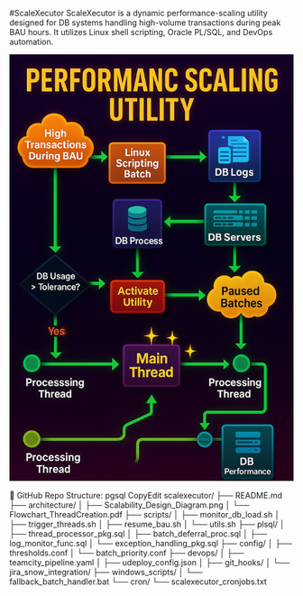 #ScaleXecutor
ScaleXecutor is a dynamic performance-scaling utility designed for DB systems handling high-volume transactions during peak BAU hours. It utilizes Linux shell scripting, Oracle PL/SQL, and DevOps automation.


![image alt](https://github.com/Kumar-sudi/-ScaleXecutor/blob/main/ChatGPT%20Image%20Apr%2020,%202025,%2009_10_27%20PM.png?raw=true)

📁 GitHub Repo Structure:
pgsql
CopyEdit
scalexecutor/
├── README.md
├── architecture/
│   ├── Scalability_Design_Diagram.png
│   └── Flowchart_ThreadCreation.pdf
├── scripts/
│   ├── monitor_db_load.sh
│   ├── trigger_threads.sh
│   ├── resume_bau.sh
│   └── utils.sh
├── plsql/
│   ├── thread_processor_pkg.sql
│   ├── batch_deferral_proc.sql
│   ├── log_monitor_func.sql
│   └── exception_handling_pkg.sql
├── config/
│   ├── thresholds.conf
│   └── batch_priority.conf
├── devops/
│   ├── teamcity_pipeline.yaml
│   ├── udeploy_config.json
│   ├── git_hooks/
│   └── jira_snow_integration/
├── windows_scripts/
│   └── fallback_batch_handler.bat
└── cron/
    └── scalexecutor_cronjobs.txt


